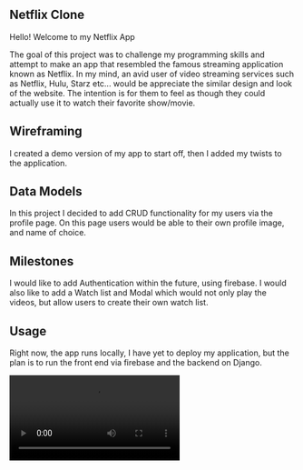 
## Netflix Clone
Hello! Welcome to my Netflix App

The goal of this project was to challenge my programming skills and attempt to make an app that resembled the famous streaming application known as Netflix. In my mind, an avid user of video streaming services such as Netflix, Hulu, Starz etc... would be appreciate the similar design and look of the website. The intention is for them to feel as though they could actually use it to watch their favorite show/movie.


## Wireframing

I created a demo version of my app to start off, then I added my twists to the application. 

 ## Data Models

 In this project I decided to add CRUD functionality for my users via the profile page. On this page users would be able to their own profile image, and name of choice. 

 ## Milestones

 I would like to add Authentication within the future, using firebase. 
 I would also like to add a Watch list and Modal which would not only play the videos, but allow users to create their own watch list. 
 
 ## Usage

 Right now, the app runs locally, I have yet to deploy my application, but the plan is to run the front end via firebase and the backend on Django.

![](netflixdemo1.mov)
